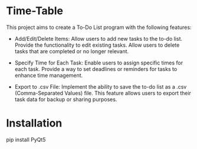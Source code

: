 # Time-Table
This project aims to create a To-Do List program with the following features:

- Add/Edit/Delete Items:
    Allow users to add new tasks to the to-do list.
    Provide the functionality to edit existing tasks.
    Allow users to delete tasks that are completed or no longer relevant.

- Specify Time for Each Task:
    Enable users to assign specific times for each task.
    Provide a way to set deadlines or reminders for tasks to enhance time management.

- Export to .csv File:
    Implement the ability to save the to-do list as a .csv (Comma-Separated Values) file.
    This feature allows users to export their task data for backup or sharing purposes.
# Installation
pip install PyQt5
